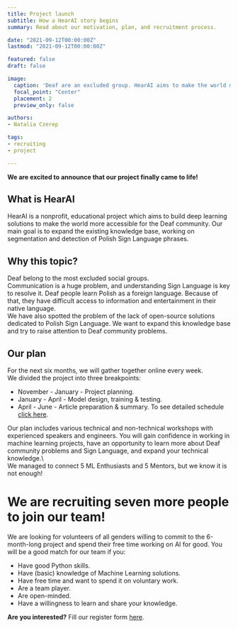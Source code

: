 ```yaml
---
title: Project launch
subtitle: How a HearAI story begins
summary: Read about our motivation, plan, and recruitment process.

date: "2021-09-12T00:00:00Z"
lastmod: "2021-09-12T00:00:00Z"

featured: false
draft: false

image:
  caption: 'Deaf are an excluded group. HearAI aims to make the world more accessible for the Deaf community.'
  focal_point: "Center"
  placement: 2
  preview_only: false

authors:
- Natalia Czerep

tags:
- recruiting
- project

---
```

**We are excited to announce that our project finally came to life!**

## What is HearAI
HearAI is a nonprofit, educational project which aims to build deep learning solutions to make the world more accessible for the Deaf community.
Our main goal is to expand the existing knowledge base, working on segmentation and detection of Polish Sign Language phrases.

## Why this topic?
Deaf belong to the most excluded social groups.\
Communication is a huge problem, and understanding Sign Language is key to resolve it.
Deaf people learn Polish as a foreign language. Because of that, they have difficult access to information and entertainment in their native language.\
We have also spotted the problem of the lack of open-source solutions dedicated to Polish Sign Language.
We want to expand this knowledge base and try to raise attention to Deaf community problems.

## Our plan
For the next six months, we will gather together online every week.\
We divided the project into three breakpoints:
* November - January - Project planning.
* January - April - Model design, training & testing.
* April - June  - Article preparation & summary.
To see detailed schedule [click here](https://www.hearai.pl/about/).

Our plan includes various technical and non-technical workshops with experienced speakers and engineers.
You will gain confidence in working in machine learning projects, have an opportunity to learn more about Deaf community problems and Sign Language, and expand your technical knowledge.\	 
We managed to connect 5 ML Enthusiasts and 5 Mentors, but we know it is not enough!

# We are recruiting seven more people to join our team!
We are looking for volunteers of all genders willing to commit to the 6-month-long project and spend their free time working on AI for good.
You will be a good match for our team if you:
* Have good Python skills.
* Have (basic) knowledge of Machine Learning solutions.
* Have free time and want to spend it on voluntary work.
* Are a team player.
* Are open-minded.
* Have a willingness to learn and share your knowledge.

**Are you interested?**
Fill our register form [here](https://forms.gle/bN5S1dhFS2Zf57U77).
